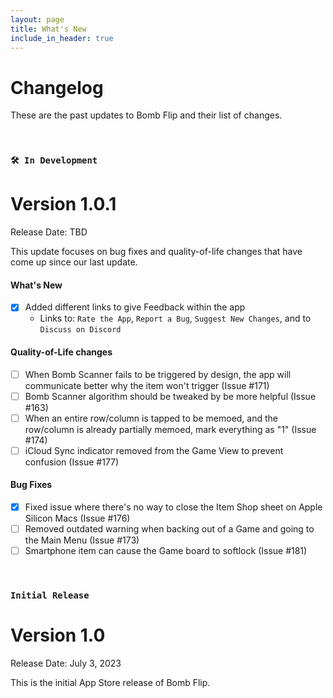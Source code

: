 ```yaml
---
layout: page
title: What's New
include_in_header: true
---
```


# Changelog
These are the past updates to Bomb Flip and their list of changes.

<br>

### `🛠️ In Development`
# **Version 1.0.1**
Release Date: TBD

This update focuses on bug fixes and quality-of-life changes that have come up since our last update.

#### What's New
- [X] Added different links to give Feedback within the app
  - Links to: `Rate the App`, `Report a Bug`, `Suggest New Changes`, and to `Discuss on Discord`

#### Quality-of-Life changes
- [ ] When Bomb Scanner fails to be triggered by design, the app will communicate better why the item won't trigger (Issue #171)
- [ ] Bomb Scanner algorithm should be tweaked by be more helpful (Issue #163)
- [ ] When an entire row/column is tapped to be memoed, and the row/column is already partially memoed, mark everything as "1" (Issue #174)
- [ ] iCloud Sync indicator removed from the Game View to prevent confusion (Issue #177)

#### Bug Fixes
- [X] Fixed issue where there's no way to close the Item Shop sheet on Apple Silicon Macs (Issue #176)
- [ ] Removed outdated warning when backing out of a Game and going to the Main Menu (Issue #173)
- [ ] Smartphone item can cause the Game board to softlock (Issue #181)

<br>

### `Initial Release`
# **Version 1.0**
Release Date: July 3, 2023

This is the initial App Store release of Bomb Flip.

<br>